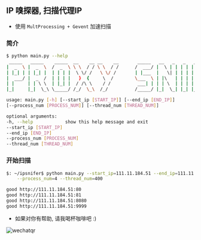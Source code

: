 ## IP 嗅探器, 扫描代理IP

* 使用 `MultProcessing + Gevent` 加速扫描

###  简介

```sh
$ python main.py --help
 _____   _____    _____  __    __ __    __       _____   __   _   _   _____   _____   _____   _____   
|  _  \ |  _  \  /  _  \ \ \  / / \ \  / /      /  ___/ |  \ | | | | |  ___| |  ___| | ____| |  _  \  
| |_| | | |_| |  | | | |  \ \/ /   \ \/ /       | |___  |   \| | | | | |__   | |__   | |__   | |_| |  
|  ___/ |  _  /  | | | |   }  {     \  /        \___  \ | |\   | | | |  __|  |  __|  |  __|  |  _  /  
| |     | | \ \  | |_| |  / /\ \    / /          ___| | | | \  | | | | |     | |     | |___  | | \ \  
|_|     |_|  \_\ \_____/ /_/  \_\  /_/          /_____/ |_|  \_| |_| |_|     |_|     |_____| |_|  \_\ 

usage: main.py [-h] [--start_ip [START_IP]] [--end_ip [END_IP]]
[--process_num [PROCESS_NUM]] [--thread_num [THREAD_NUM]]

optional arguments:
-h, --help            show this help message and exit
--start_ip [START_IP] 
--end_ip [END_IP]
--process_num [PROCESS_NUM]
--thread_num [THREAD_NUM]
```

###  开始扫描

```sh
$: ~/ipsnifer$ python main.py --start_ip=111.11.184.51 --end_ip=111.11.185.51 \
    --process_num=4 --thread_num=400 

good http://111.11.184.51:80
good http://111.11.184.51:81
good http://111.11.184.51:8080
good http://111.11.184.51:9999

```

* 如果对你有帮助, 请我喝杯咖啡吧 :)

![wechatqr](https://cloud.githubusercontent.com/assets/1414745/15242713/42270b10-192a-11e6-9d37-0e538089e3d0.png)
